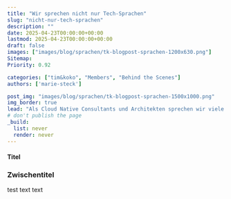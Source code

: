 ```yaml
---
title: "Wir sprechen nicht nur Tech-Sprachen"
slug: "nicht-nur-tech-sprachen"
description: ""
date: 2025-04-23T00:00:00+00:00
lastmod: 2025-04-23T00:00:00+00:00
draft: false
images: ["images/blog/sprachen/tk-blogpost-sprachen-1200x630.png"]
Sitemap:
Priority: 0.92

categories: ["tim&koko", "Members", "Behind the Scenes"]
authors: ['marie-steck']

post_img: "images/blog/sprachen/tk-blogpost-sprachen-1500x1000.png"
img_border: true
lead: "Als Cloud Native Consultants und Architekten sprechen wir viele Sprachen - nicht nur die der Maschinen. Unser Ansatz ist technologische Exzellenz kombiniert mit Kommunikation auf Augenhöhe."
# don't publish the page
_build:
  list: never
  render: never
---
```


#### Titel

### Zwischentitel
test text text
